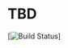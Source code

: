 # TBD

[![Build Status](https://travis-ci.org/Prasannads/serverless-hotel-aspect-score-calculator.png?branch=master)]
